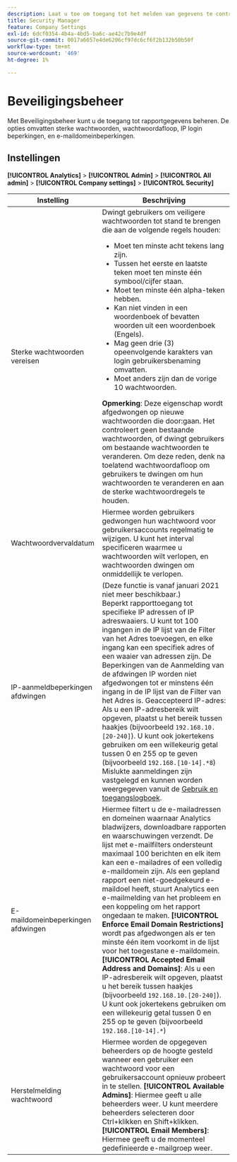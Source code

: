 ```yaml
---
description: Laat u toe om toegang tot het melden van gegevens te controleren. De opties omvatten sterke wachtwoorden, wachtwoordafloop, IP login beperkingen, en e-maildomeinbeperkingen.
title: Security Manager
feature: Company Settings
exl-id: 6dcf0354-4b4a-4bd5-ba6c-ae42c7b9e4df
source-git-commit: 0017a6657e4de6206cf97dc6cf6f2b132b50b50f
workflow-type: tm+mt
source-wordcount: '469'
ht-degree: 1%

---
```


# Beveiligingsbeheer

Met Beveiligingsbeheer kunt u de toegang tot rapportgegevens beheren. De opties omvatten sterke wachtwoorden, wachtwoordafloop, IP login beperkingen, en e-maildomeinbeperkingen.

## Instellingen

**[!UICONTROL Analytics]** > **[!UICONTROL Admin]** > **[!UICONTROL All admin]** > **[!UICONTROL Company settings]** > **[!UICONTROL Security]**

| Instelling | Beschrijving |
| --- | --- |
| Sterke wachtwoorden vereisen | Dwingt gebruikers om veiligere wachtwoorden tot stand te brengen die aan de volgende regels houden: <ul><li>Moet ten minste acht tekens lang zijn.</li><li>Tussen het eerste en laatste teken moet ten minste één symbool/cijfer staan.</li><li>Moet ten minste één alpha-teken hebben.</li><li>Kan niet vinden in een woordenboek of bevatten woorden uit een woordenboek (Engels).</li><li>Mag geen drie (3) opeenvolgende karakters van login gebruikersbenaming omvatten.</li><li>Moet anders zijn dan de vorige 10 wachtwoorden.</li></ul>**Opmerking**: Deze eigenschap wordt afgedwongen op nieuwe wachtwoorden die door:gaan. Het controleert geen bestaande wachtwoorden, of dwingt gebruikers om bestaande wachtwoorden te veranderen. Om deze reden, denk na toelatend wachtwoordafloop om gebruikers te dwingen om hun wachtwoorden te veranderen en aan de sterke wachtwoordregels te houden. |
| Wachtwoordvervaldatum | Hiermee worden gebruikers gedwongen hun wachtwoord voor gebruikersaccounts regelmatig te wijzigen. U kunt het interval specificeren waarmee u wachtwoorden wilt verlopen, en wachtwoorden dwingen om onmiddellijk te verlopen. |
| IP-aanmeldbeperkingen afdwingen | (Deze functie is vanaf januari 2021 niet meer beschikbaar.)<br> Beperkt rapporttoegang tot specifieke IP adressen of IP adreswaaiers. U kunt tot 100 ingangen in de IP lijst van de Filter van het Adres toevoegen, en elke ingang kan een specifiek adres of een waaier van adressen zijn. De Beperkingen van de Aanmelding van de afdwingen IP worden niet afgedwongen tot er minstens één ingang in de IP lijst van de Filter van het Adres is. Geaccepteerd IP-adres: Als u een IP-adresbereik wilt opgeven, plaatst u het bereik tussen haakjes (bijvoorbeeld `192.168.10.[20-240]`). U kunt ook jokertekens gebruiken om een willekeurig getal tussen 0 en 255 op te geven (bijvoorbeeld `192.168.[10-14].*8`) Mislukte aanmeldingen zijn vastgelegd en kunnen worden weergegeven vanuit de [Gebruik en toegangslogboek](https://experienceleague.adobe.com/docs/analytics/admin/admin-tools/logs.html#section_6FBAF92D9EA244809C45A78A2F0A7232). |
| E-maildomeinbeperkingen afdwingen | Hiermee filtert u de e-mailadressen en domeinen waarnaar Analytics bladwijzers, downloadbare rapporten en waarschuwingen verzendt. De lijst met e-mailfilters ondersteunt maximaal 100 berichten en elk item kan een e-mailadres of een volledig e-maildomein zijn. Als een gepland rapport een niet-goedgekeurd e-maildoel heeft, stuurt Analytics een e-mailmelding van het probleem en een koppeling om het rapport ongedaan te maken. **[!UICONTROL Enforce Email Domain Restrictions]** wordt pas afgedwongen als er ten minste één item voorkomt in de lijst voor het toegestane e-maildomein. **[!UICONTROL Accepted Email Address and Domains]**: Als u een IP-adresbereik wilt opgeven, plaatst u het bereik tussen haakjes (bijvoorbeeld `192.168.10.[20-240]`). U kunt ook jokertekens gebruiken om een willekeurig getal tussen 0 en 255 op te geven (bijvoorbeeld `192.168.[10-14].*`) |
| Herstelmelding wachtwoord | Hiermee worden de opgegeven beheerders op de hoogte gesteld wanneer een gebruiker een wachtwoord voor een gebruikersaccount opnieuw probeert in te stellen. **[!UICONTROL Available Admins]**: Hiermee geeft u alle beheerders weer. U kunt meerdere beheerders selecteren door Ctrl+klikken en Shift+klikken. **[!UICONTROL Email Members]**: Hiermee geeft u de momenteel gedefinieerde e-mailgroep weer. |
